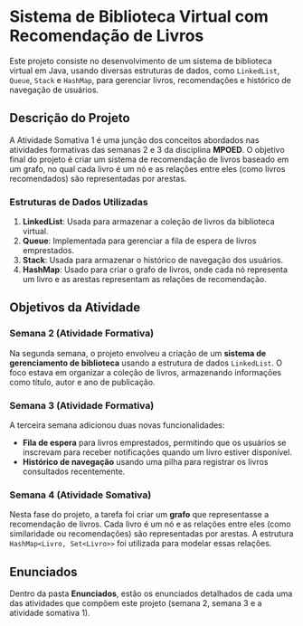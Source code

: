 # Sistema de Biblioteca Virtual com Recomendação de Livros

Este projeto consiste no desenvolvimento de um sistema de biblioteca virtual em Java, usando diversas estruturas de dados, como `LinkedList`, `Queue`, `Stack` e `HashMap`, para gerenciar livros, recomendações e histórico de navegação de usuários.

## Descrição do Projeto

A Atividade Somativa 1 é uma junção dos conceitos abordados nas atividades formativas das semanas 2 e 3 da disciplina **MPOED**. O objetivo final do projeto é criar um sistema de recomendação de livros baseado em um grafo, no qual cada livro é um nó e as relações entre eles (como livros recomendados) são representadas por arestas.

### Estruturas de Dados Utilizadas

1. **LinkedList**: Usada para armazenar a coleção de livros da biblioteca virtual.
2. **Queue**: Implementada para gerenciar a fila de espera de livros emprestados.
3. **Stack**: Usada para armazenar o histórico de navegação dos usuários.
4. **HashMap**: Usado para criar o grafo de livros, onde cada nó representa um livro e as arestas representam as relações de recomendação.

## Objetivos da Atividade

### Semana 2 (Atividade Formativa)
Na segunda semana, o projeto envolveu a criação de um **sistema de gerenciamento de biblioteca** usando a estrutura de dados `LinkedList`. O foco estava em organizar a coleção de livros, armazenando informações como título, autor e ano de publicação.

### Semana 3 (Atividade Formativa)
A terceira semana adicionou duas novas funcionalidades:
- **Fila de espera** para livros emprestados, permitindo que os usuários se inscrevam para receber notificações quando um livro estiver disponível.
- **Histórico de navegação** usando uma pilha para registrar os livros consultados recentemente.

### Semana 4 (Atividade Somativa)
Nesta fase do projeto, a tarefa foi criar um **grafo** que representasse a recomendação de livros. Cada livro é um nó e as relações entre eles (como similaridade ou recomendações) são representadas por arestas. A estrutura `HashMap<Livro, Set<Livro>>` foi utilizada para modelar essas relações.

## Enunciados

Dentro da pasta **Enunciados**, estão os enunciados detalhados de cada uma das atividades que compõem este projeto (semana 2, semana 3 e a atividade somativa 1).

